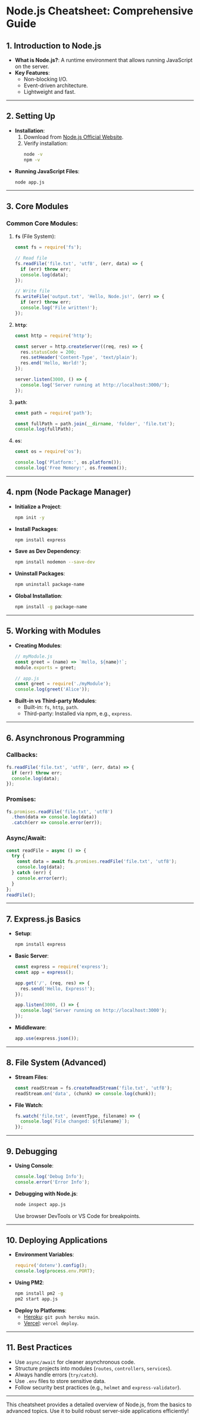 # Node.js Cheatsheet: Comprehensive Guide

## 1. **Introduction to Node.js**
- **What is Node.js?**: A runtime environment that allows running JavaScript on the server.
- **Key Features**:
  - Non-blocking I/O.
  - Event-driven architecture.
  - Lightweight and fast.

---

## 2. **Setting Up**
- **Installation**:
  1. Download from [Node.js Official Website](https://nodejs.org/).
  2. Verify installation:
     ```bash
     node -v
     npm -v
     ```
- **Running JavaScript Files**:
  ```bash
  node app.js
  ```

---

## 3. **Core Modules**
### Common Core Modules:
1. **`fs`** (File System):
   ```javascript
   const fs = require('fs');

   // Read file
   fs.readFile('file.txt', 'utf8', (err, data) => {
     if (err) throw err;
     console.log(data);
   });

   // Write file
   fs.writeFile('output.txt', 'Hello, Node.js!', (err) => {
     if (err) throw err;
     console.log('File written!');
   });
   ```

2. **`http`**:
   ```javascript
   const http = require('http');

   const server = http.createServer((req, res) => {
     res.statusCode = 200;
     res.setHeader('Content-Type', 'text/plain');
     res.end('Hello, World!');
   });

   server.listen(3000, () => {
     console.log('Server running at http://localhost:3000/');
   });
   ```

3. **`path`**:
   ```javascript
   const path = require('path');

   const fullPath = path.join(__dirname, 'folder', 'file.txt');
   console.log(fullPath);
   ```

4. **`os`**:
   ```javascript
   const os = require('os');

   console.log('Platform:', os.platform());
   console.log('Free Memory:', os.freemem());
   ```

---

## 4. **npm (Node Package Manager)**
- **Initialize a Project**:
  ```bash
  npm init -y
  ```
- **Install Packages**:
  ```bash
  npm install express
  ```
- **Save as Dev Dependency**:
  ```bash
  npm install nodemon --save-dev
  ```
- **Uninstall Packages**:
  ```bash
  npm uninstall package-name
  ```
- **Global Installation**:
  ```bash
  npm install -g package-name
  ```

---

## 5. **Working with Modules**
- **Creating Modules**:
  ```javascript
  // myModule.js
  const greet = (name) => `Hello, ${name}!`;
  module.exports = greet;

  // app.js
  const greet = require('./myModule');
  console.log(greet('Alice'));
  ```
- **Built-in vs Third-party Modules**:
  - Built-in: `fs`, `http`, `path`.
  - Third-party: Installed via npm, e.g., `express`.

---

## 6. **Asynchronous Programming**
### Callbacks:
```javascript
fs.readFile('file.txt', 'utf8', (err, data) => {
  if (err) throw err;
  console.log(data);
});
```

### Promises:
```javascript
fs.promises.readFile('file.txt', 'utf8')
  .then(data => console.log(data))
  .catch(err => console.error(err));
```

### Async/Await:
```javascript
const readFile = async () => {
  try {
    const data = await fs.promises.readFile('file.txt', 'utf8');
    console.log(data);
  } catch (err) {
    console.error(err);
  }
};
readFile();
```

---

## 7. **Express.js Basics**
- **Setup**:
  ```bash
  npm install express
  ```
- **Basic Server**:
  ```javascript
  const express = require('express');
  const app = express();

  app.get('/', (req, res) => {
    res.send('Hello, Express!');
  });

  app.listen(3000, () => {
    console.log('Server running on http://localhost:3000');
  });
  ```
- **Middleware**:
  ```javascript
  app.use(express.json());
  ```

---

## 8. **File System (Advanced)**
- **Stream Files**:
  ```javascript
  const readStream = fs.createReadStream('file.txt', 'utf8');
  readStream.on('data', (chunk) => console.log(chunk));
  ```
- **File Watch**:
  ```javascript
  fs.watch('file.txt', (eventType, filename) => {
    console.log(`File changed: ${filename}`);
  });
  ```

---

## 9. **Debugging**
- **Using Console**:
  ```javascript
  console.log('Debug Info');
  console.error('Error Info');
  ```
- **Debugging with Node.js**:
  ```bash
  node inspect app.js
  ```
  Use browser DevTools or VS Code for breakpoints.

---

## 10. **Deploying Applications**
- **Environment Variables**:
  ```javascript
  require('dotenv').config();
  console.log(process.env.PORT);
  ```
- **Using PM2**:
  ```bash
  npm install pm2 -g
  pm2 start app.js
  ```
- **Deploy to Platforms**:
  - [Heroku](https://www.heroku.com/): `git push heroku main`.
  - [Vercel](https://vercel.com/): `vercel deploy`.

---

## 11. **Best Practices**
- Use `async/await` for cleaner asynchronous code.
- Structure projects into modules (`routes`, `controllers`, `services`).
- Always handle errors (`try/catch`).
- Use `.env` files to store sensitive data.
- Follow security best practices (e.g., `helmet` and `express-validator`).

---

This cheatsheet provides a detailed overview of Node.js, from the basics to advanced topics. Use it to build robust server-side applications efficiently!

